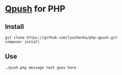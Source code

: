 # [Qpush](http://qpush.me) for PHP

## Install

    git clone https://github.com/lyoshenka/php-qpush.git
    composer install

## Use

    ./push.php message text goes here
